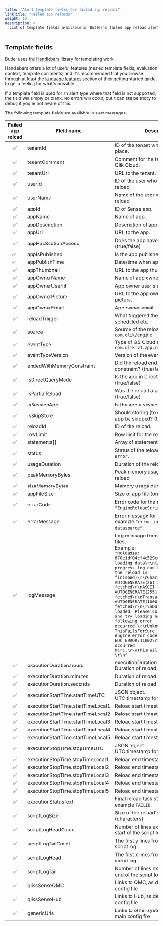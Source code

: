 ```yaml
---
title: "Alert template fields for failed app reloads"
linkTitle: "Failed app reloads"
weight: 10
description: >
  List of template fields available in Butler's failed app reload alert messages. 
---
```


## Template fields

Butler uses the [Handlebars](https://handlebarsjs.com/) library for templating work.

Handlebars offers a lot of useful features (nested template fields, evaluation context, template comments) and it's recommended that you browse through at least the [language features](https://handlebarsjs.com/guide/#installation) section of their getting started guide to get a feeling for what's possible.

If a template field is used for an alert type where that field is not supported, the field will simply be blank. No errors will occur, but it can still be tricky to debug if you're not aware of this.

The following template fields are available in alert messages.

| Failed app reload | Field name | Description |
|:-----------:|-----------|---------|
| ✅ | tenantId | ID of the tenant where the reload took place. |
| ✅ | tenantComment | Comment for the tenant, as entered in Qlik Cloud. |
| ✅ | tenantUrl | URL to the tenant. |
| ✅ | userId | ID of the user who triggered the reload. |
| ✅ | userName | Name of the user who triggered the reload. |
| ✅ | appId | ID of Sense app. |
| ✅ | appName | Name of app. |
| ✅ | appDescription | Description of app. |
| ✅ | appUrl | URL to the app. |
| ✅ | appHasSectionAccess | Does the app have section access? (true/false) |
| ✅ | appIsPublished | Is the app published? (true/false) |
| ✅ | appPublishTime | Date/time when app was published. |
| ✅ | appThumbnail | URL to the app thumbnail. |
| ✅ | appOwnerName | Name of app owner. |
| ✅ | appOwnerUserId | App owner user's user id. |
| ✅ | appOwnerPicture | URL to the app owner's profile picture. |
| ✅ | appOwnerEmail | App owner email. |
| ✅ | reloadTrigger | What triggered the reload? Manually, scheduled etc. |
| ✅ | source | Source of the reload. Usually `com.qlik/engine` |
| ✅ | eventType | Type of QS Cloud event. For example `com.qlik.v1.app.reload.finished` |
| ✅ | eventTypeVersion | Version of the event type. |
| ✅ | endedWithMemoryConstraint | Did the reload end due to a memory constraint? (true/false) |
| ✅ | isDirectQueryMode | Is the app in Direct Query mode? (true/false) |
| ✅ | isPartialReload | Was the reload a partial reload? (true/false) |
| ✅ | isSessionApp | Is the app a session app? (true/false) |
| ✅ | isSkipStore | Should storing (to disk) the reloaded app be skipped? (true/false) |
| ✅ | reloadId | ID of the reload. |
| ✅ | rowLimit | Row limit for the reload. |
| ✅ | statements[] | Array of statements from the engine. |
| ✅ | status | Status of the reload. For example `error`. |
| ✅ | usageDuration | Duration of the reload. |
| ✅ | peakMemoryBytes | Peak memory usage during the reload. |
| ✅ | sizeMemoryBytes | Memory usage during the reload. |
| ✅ | appFileSize | Size of app file (on disk). |
| ✅ | errorCode | Error code for the reload. For example `"EngineReloadScriptError"`. |
| ✅ | errorMessage | Error message for the reload. For example `"error in app script or datasource"`. |
| ✅ | logMessage | Log message from the Sense log files.<br>Example:<br> `"ReloadID: 670e1df04cf4e529c035c902\r\nStarted loading data\r\n(A detailed script progress log can be downloaded when the reload is finished)\r\nCharacters << AUTOGENERATE(26) 26 Lines fetched\r\nASCII << AUTOGENERATE(255) 191 Lines fetched\r\nTransactions << AUTOGENERATE(1000) 2,027 Lines fetched\r\n\r\nData has not been loaded. Please correct the error and try loading again.\r\nThe following error occurred:\r\nUnknown statement: ThisFailsForSure...\r\n \r\nThe engine error code: EDC_ERROR:11002\r\nThe error occurred here:\r\nThisFailsForSure...\r\n \r\n"`|
| ✅ | executionDuration.hours | executionDuration is a JSON object.<br>Duration of reload (hours part) |
| ✅ | executionDuration.minutes | Duration of reload (minutes part) |
| ✅ | executionDuration.seconds | Duration of reload (seconds part) |
| ✅ | executionStartTime.startTimeUTC | JSON object.<br>UTC timestamp for reload start |
| ✅ | executionStartTime.startTimeLocal1 | Reload start timestamp, format 1 |
| ✅ | executionStartTime.startTimeLocal2 | Reload start timestamp, format 2 |
| ✅ | executionStartTime.startTimeLocal3 | Reload start timestamp, format 3 |
| ✅ | executionStartTime.startTimeLocal4 | Reload start timestamp, format 4 |
| ✅ | executionStartTime.startTimeLocal5 | Reload start timestamp, format 5 |
| ✅ | executionStopTime.stopTimeUTC | JSON object.<br>UTC timestamp for reload end |
| ✅ | executionStopTime.stopTimeLocal1 | Reload end timestamp, format 1 |
| ✅ | executionStopTime.stopTimeLocal2 | Reload end timestamp, format 2 |
| ✅ | executionStopTime.stopTimeLocal3 | Reload end timestamp, format 3 |
| ✅ | executionStopTime.stopTimeLocal4 | Reload end timestamp, format 4 |
| ✅ | executionStopTime.stopTimeLocal5 | Reload end timestamp, format 5 |
| ✅ | executionStatusText | Final reload task status message, for example `FAILED`. |
| ✅ | scriptLogSize | Size of the reload's script log (characters) |
| ✅ | scriptLogHeadCount | Number of lines extracted from the start of the script log |
| ✅ | scriptLogTailCount | The first y lines from the reload's script log |
| ✅ | scriptLogHead | The first x lines from the reload's script log |
| ✅ | scriptLogTail | Number of lines extracted from the end of the script log |
| ✅ | qliksSenseQMC | Links to QMC, as defined in main config file |
| ✅ | qliksSenseHub | Links to Hub, as defined in main config file |
| ✅ | genericUrls | Links to other systems, as defined in main config file |
